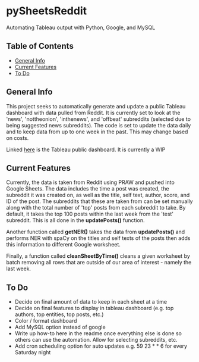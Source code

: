 # pySheetsReddit
Automating Tableau output with Python, Google, and MySQL

## Table of Contents
* [General Info](#general-info)
* [Current Features](#curent-features)
* [To Do](#to-do)

## General Info
This project seeks to automatically generate and update a public Tableau dashboard with data pulled from Reddit.  It is currently set to look at the 'news', 'nottheonion', 'inthenews', and 'offbeat' subreddits (selected due to being suggested news subreddits).  The code is set to update the data daily and to keep data from up to one week in the past.  This may change based on costs.  

Linked [here](https://public.tableau.com/app/profile/zade.alfalah/viz/pySheetsReddit/Dashboard1?publish=yes) is the Tableau public dashboard.  It is currently a WIP

## Current Features
Currently, the data is taken from Reddit using PRAW and pushed into Google Sheets.  The data includes the time a post was created, the subreddit it was created on, as well as the title, self text, author, score, and ID of the post.  The subreddits that these are taken from can be set manually along with the total number of 'top' posts from each subreddit to take.  By default, it takes the top 100 posts within the last week from the 'test' subreddit.  This is all done in the **updatePosts()** function.

Another function called **getNER()** takes the data from **updatePosts()** and performs NER with spaCy on the titles and self texts of the posts then adds this information to different Google worksheet.  

Finally, a function called **cleanSheetByTime()** cleans a given worksheet by batch removing all rows that are outside of our area of interest - namely the last week.

## To Do
- Decide on final amount of data to keep in each sheet at a time
- Decide on final features to display in tableau dashboard (e.g. top authors, top entities, top posts, etc.)
- Color / format dashboard
- Add MySQL option instead of google
- Write up how-to here in the readme once everything else is done so others can use the automation.  Allow for selecting subreddits, etc.
- Add cron scheduling option for auto updates e.g.  59 23 * * 6 for every Saturday night
